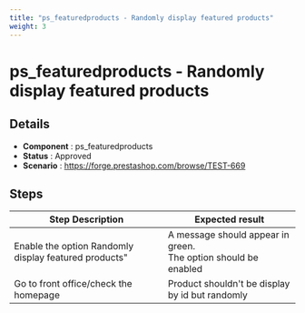 ```yaml
---
title: "ps_featuredproducts - Randomly display featured products"
weight: 3
---
```


# ps_featuredproducts - Randomly display featured products
## Details
* **Component** : ps_featuredproducts
* **Status** : Approved
* **Scenario** : https://forge.prestashop.com/browse/TEST-669

## Steps
| Step Description | Expected result |
| ----- | ----- |
| Enable the option Randomly display featured products" | A message should appear in green.<br>The option should be enabled |
| Go to front office/check the homepage | Product shouldn't be display by id but randomly |
